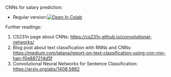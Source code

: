 ﻿CNNs for salary prediction:

* Regular version:[![Open In Colab](https://colab.research.google.com/assets/colab-badge.svg)](https://colab.research.google.com/github/girafe-ai/ml-course/blob/23s_advanced/week02_unsupervised_translation_and_cnns/practice_cnn_for_texts.ipynb)

Further readings:
1. CS231n page about CNNs: https://cs231n.github.io/convolutional-networks/
2. Blog post about text classification with RNNs and CNNs: https://medium.com/jatana/report-on-text-classification-using-cnn-rnn-han-f0e887214d5f
3. Convolutional Neural Networks for Sentence Classification: https://arxiv.org/abs/1408.5882
